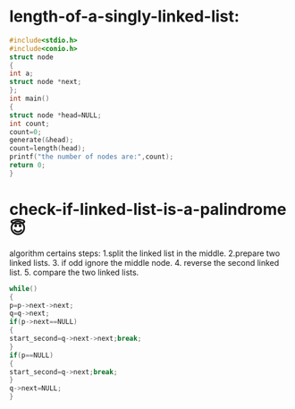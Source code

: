 # length-of-a-singly-linked-list:
```c
#include<stdio.h>
#include<conio.h>
struct node
{
int a;
struct node *next;
};
int main()
{
struct node *head=NULL;
int count;
count=0;
generate(&head);
count=length(head);
printf("the number of nodes are:",count);
return 0;
}
```
# check-if-linked-list-is-a-palindrome😇 
algorithm 
certains steps:
1.split the linked list in the middle.
2.prepare two linked lists.
3. if odd ignore the middle node.
4. reverse the second linked list.
5. compare the two linked lists.

```c
while()
{
p=p->next->next;
q=q->next;
if(p->next==NULL)
{
start_second=q->next->next;break;
}
if(p==NULL)
{
start_second=q->next;break;
}
q->next=NULL;
}
```
